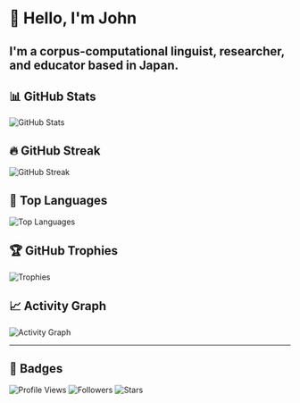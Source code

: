 
# 👋 Hello, I'm John

I'm a corpus-computational linguist, researcher, and educator based in Japan.  
---

## 📊 GitHub Stats
![GitHub Stats](https://github-readme-stats.vercel.app/api?username=john6938&show_icons=true&theme=dark)

## 🔥 GitHub Streak
![GitHub Streak](https://github-readme-streak-stats.herokuapp.com/?user=john6938&theme=dark)

## 🧠 Top Languages
![Top Languages](https://github-readme-stats.vercel.app/api/top-langs/?username=john6938&layout=compact&theme=dark)

## 🏆 GitHub Trophies
![Trophies](https://github-profile-trophy.vercel.app/?username=john6938&theme=darkhub)

## 📈 Activity Graph
![Activity Graph](https://github-readme-activity-graph.cyclic.app/graph?username=john6938&theme=github-dark)

---

## 🧩 Badges
![Profile Views](https://komarev.com/ghpvc/?username=john6938&color=blue)
![Followers](https://img.shields.io/github/followers/john6938?label=Followers)
![Stars](https://img.shields.io/github/stars/john6938?label=Stars)

<!--
**john6938/john6938** is a ✨ _special_ ✨ repository because its `README.md` (this file) appears on your GitHub profile.
